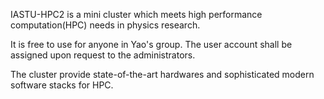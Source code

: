 IASTU-HPC2 is a mini cluster which meets high performance computation(HPC) needs in physics research.

It is free to use for anyone in Yao's group. The user account shall be assigned upon request to the administrators.

The cluster provide state-of-the-art hardwares and sophisticated modern software stacks for HPC.